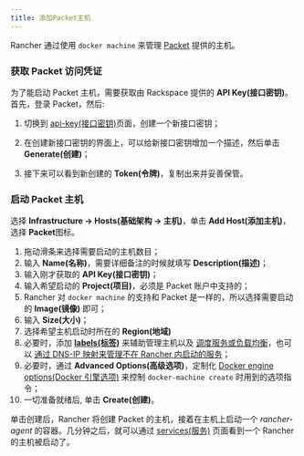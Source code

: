 ```yaml
---
title: 添加Packet主机
---
```


Rancher 通过使用 `docker machine` 来管理 [Packet](https://www.packet.net/) 提供的主机。

### 获取 Packet 访问凭证

为了能启动 Packet 主机，需要获取由 Rackspace 提供的 **API Key(接口密钥)**。首先，登录 Packet，然后:

1. 切换到 [api-key(接口密钥)](https://app.packet.net/portal#/api-keys)页面，创建一个新接口密钥；

2. 在创建新接口密钥的界面上，可以给新接口密钥增加一个描述，然后单击 **Generate(创建)**；

3. 接下来可以看到新创建的 **Token(令牌)**，复制出来并妥善保管。

### 启动 Packet 主机

选择 **Infrastructure -> Hosts(基础架构 -> 主机)**，单击 **Add Host(添加主机)**，选择 **Packet**图标。

1. 拖动滑条来选择需要启动的主机数目；
2. 输入 **Name(名称)**，需要详细备注的时候就填写 **Description(描述)**；
3. 输入刚才获取的 **API Key(接口密钥)**；
4. 输入希望启动的 **Project(项目)**，必须是 Packet 账户中支持的；
5. Rancher 对 `docker machine` 的支持和 Packet 是一样的，所以选择需要启动的 **Image(镜像)** 即可；
6. 输入 **Size(大小)**；
7. 选择希望主机启动时所在的 **Region(地域)**
8. 必要时，添加 **[labels(标签)](/docs/rancher1/infrastructure/hosts/#labels)** 来辅助管理主机以及 [调度服务或负载均衡](/docs/rancher1/infrastructure/cattle/scheduling/)，也可以 [通过 DNS-IP 映射来管理不在 Rancher 内启动的服务](/docs/rancher1/infrastructure/cattle/external-dns-service/#为外部dns使用特定的ip)；
9. 必要时，通过 **Advanced Options(高级选项)**，定制化 [Docker engine options(Docker 引擎选项)](https://docs.docker.com/machine/reference/create/#specifying-configuration-options-for-the-created-docker-engine) 来控制 `docker-machine create` 时用到的选项指令；
10. 一切准备就绪后, 单击 **Create(创建)**。

单击创建后，Rancher 将创建 Packet 的主机，接着在主机上启动一个 _rancher-agent_ 的容器。几分钟之后，就可以通过 [services(服务)](/docs/rancher1/infrastructure/cattle/adding-services/) 页面看到一个 Rancher 的主机被启动了。
